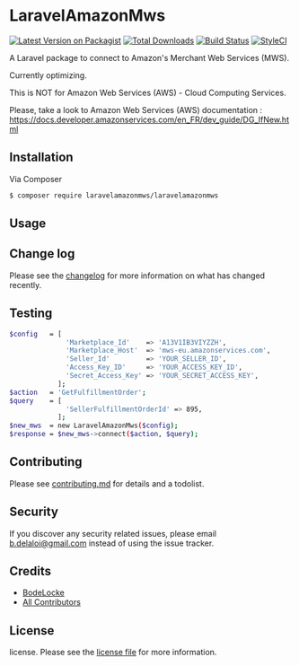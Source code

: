 # LaravelAmazonMws

[![Latest Version on Packagist][ico-version]][link-packagist]
[![Total Downloads][ico-downloads]][link-downloads]
[![Build Status][ico-travis]][link-travis]
[![StyleCI][ico-styleci]][link-styleci]

A Laravel package to connect to Amazon's Merchant Web Services (MWS).

Currently optimizing.

This is NOT for Amazon Web Services (AWS) - Cloud Computing Services.

Please, take a look to Amazon Web Services (AWS) documentation :
https://docs.developer.amazonservices.com/en_FR/dev_guide/DG_IfNew.html

## Installation

Via Composer

``` bash
$ composer require laravelamazonmws/laravelamazonmws
```

## Usage

## Change log

Please see the [changelog](changelog.md) for more information on what has changed recently.

## Testing

``` bash
$config   = [
              'Marketplace_Id'    => 'A13V1IB3VIYZZH',
              'Marketplace_Host'  => 'mws-eu.amazonservices.com',
              'Seller_Id'         => 'YOUR_SELLER_ID',
              'Access_Key_ID'     => 'YOUR_ACCESS_KEY_ID',
              'Secret_Access_Key' => 'YOUR_SECRET_ACCESS_KEY',
            ];
$action   = 'GetFulfillmentOrder';
$query    = [
              'SellerFulfillmentOrderId' => 895,
            ];
$new_mws  = new LaravelAmazonMws($config);
$response = $new_mws->connect($action, $query);
```

## Contributing

Please see [contributing.md](contributing.md) for details and a todolist.

## Security

If you discover any security related issues, please email b.delaloi@gmail.com instead of using the issue tracker.

## Credits

- [BodeLocke][link-author]
- [All Contributors][link-contributors]

## License

license. Please see the [license file](license.md) for more information.

[ico-version]: https://img.shields.io/packagist/v/laravelamazonmws/laravelamazonmws.svg?style=flat-square
[ico-downloads]: https://img.shields.io/packagist/dt/laravelamazonmws/laravelamazonmws.svg?style=flat-square
[ico-travis]: https://img.shields.io/travis/laravelamazonmws/laravelamazonmws/master.svg?style=flat-square
[ico-styleci]: https://styleci.io/repos/12345678/shield

[link-packagist]: https://packagist.org/packages/laravelamazonmws/laravelamazonmws
[link-downloads]: https://packagist.org/packages/laravelamazonmws/laravelamazonmws
[link-travis]: https://travis-ci.org/laravelamazonmws/laravelamazonmws
[link-styleci]: https://styleci.io/repos/12345678
[link-author]: https://github.com/laravelamazonmws
[link-contributors]: ../../contributors]
